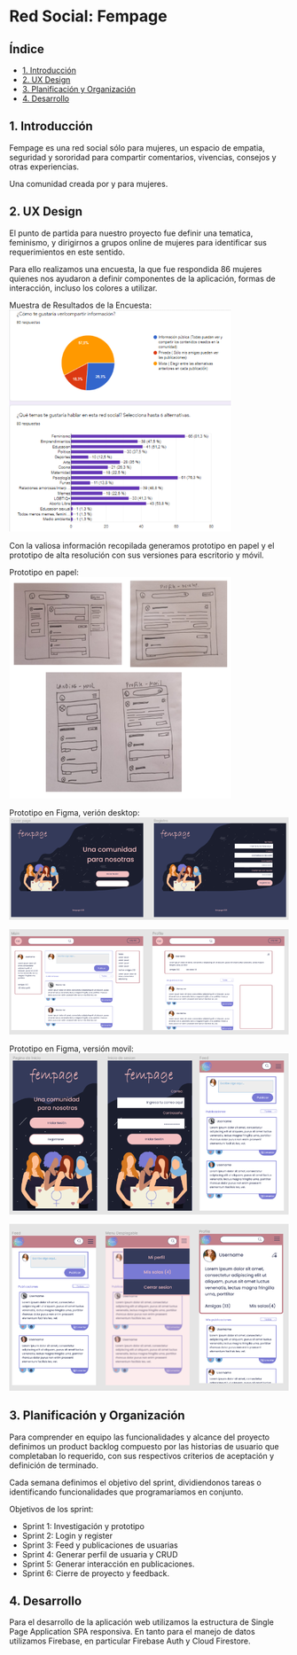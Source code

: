 # Red Social: Fempage

## Índice

* [1. Introducción](#1-UX)
* [2. UX Design](#1-UX)
* [3. Planificación y Organización](#2-planificación-y-organización)
* [4. Desarrollo](#3-desarrollo)

## 1. Introducción

Fempage es una red social sólo para mujeres, un espacio de empatia, seguridad y sororidad para compartir comentarios, vivencias, consejos y otras experiencias. 

Una comunidad creada por y para mujeres.


## 2. UX Design

El punto de partida para nuestro proyecto fue definir una tematica, feminismo, y dirigirnos a grupos online de mujeres para identificar sus requerimientos en este sentido.   

Para ello realizamos una encuesta, la que fue respondida 86 mujeres quienes nos ayudaron a definir componentes de la aplicación, formas de interacción, incluso los colores a utilizar.

Muestra de Resultados de la Encuesta:
<img src="./src/images/EncuestaRespuestas.png" width= "400px" height="400px">

Con la valiosa información recopilada generamos prototipo en papel y el prototipo de alta resolución con sus versiones para escritorio y móvil.

Prototipo en papel:
<img src="./src/images/prototiposPapel.png" width= "400px" height="400px">

Prototipo en Figma, verión desktop:
<img src="./src/images/prototipo-AltaDesktop.png">

<img src="./src/images/prototipo2-Desktop.png">

Prototipo en Figma, versión movil:
<img src="./src/images/prototipo-altaMovil.png">

<img src="./src/images/prototipo2-altaMovil.png">




## 3. Planificación y Organización

Para comprender en equipo las funcionalidades y alcance del proyecto definimos un product backlog compuesto por las historias de usuario que completaban lo requerido, con sus respectivos criterios de aceptación y definición de terminado.

Cada semana definimos el objetivo del sprint, dividiendonos tareas o identificando funcionalidades que programaríamos en conjunto.

Objetivos de los sprint:
* Sprint 1: Investigación y prototipo 
* Sprint 2: Login y register
* Sprint 3: Feed y publicaciones de usuarias
* Sprint 4: Generar perfil de usuaria y CRUD
* Sprint 5: Generar interacción en publicaciones.
* Sprint 6: Cierre de proyecto y feedback.


## 4. Desarrollo

Para el desarrollo de la aplicación web utilizamos la estructura de Single Page Application SPA responsiva. En tanto para el manejo de datos utilizamos Firebase, en particular Firebase Auth y Cloud Firestore. 

